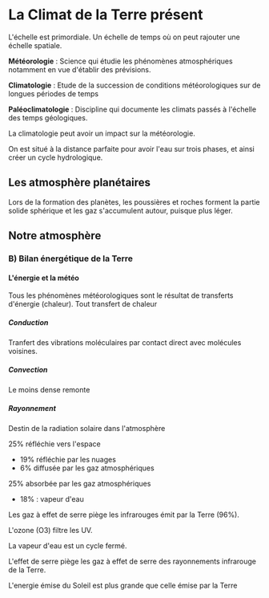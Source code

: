 # La Climat de la Terre présent

L'échelle est primordiale. Un échelle de temps où on peut rajouter une échelle spatiale.

**Météorologie** : Science qui étudie les phénomènes atmosphériques notamment en vue d'établir des prévisions.

**Climatologie** : Etude de la succession de conditions météorologiques sur de longues périodes de temps

**Paléoclimatologie** : Discipline qui documente les climats passés à l'échelle des temps géologiques.

La climatologie peut avoir un impact sur la météorologie.

On est situé à la distance parfaite pour avoir l'eau sur trois phases, et ainsi créer un cycle hydrologique.

## Les atmosphère planétaires

Lors de la formation des planètes, les poussières et roches forment la partie solide sphérique et les gaz s'accumulent autour, puisque plus léger.

## Notre atmosphère

### B) Bilan énergétique de la Terre

#### L'énergie et la météo

Tous les phénomènes météorologiques sont le résultat de transferts d'énergie (chaleur). Tout transfert de chaleur


##### Conduction

Tranfert des vibrations moléculaires par contact direct avec molécules voisines.

##### Convection

Le moins dense remonte

##### Rayonnement

Destin de la radiation solaire dans l'atmosphère

25% réfléchie vers l'espace

* 19% réfléchie par les nuages
* 6% diffusée par les gaz atmosphériques

25% absorbée par les gaz atmosphériques

* 18% : vapeur d'eau

Les gaz à effet de serre piège les infrarouges émit par la Terre (96%). 

L'ozone (O3) filtre les UV. 

La vapeur d'eau est un cycle fermé.

L'effet de serre piège les gaz à effet de serre des rayonnements infrarouge de la Terre. 

L'energie émise du Soleil est plus grande que celle émise par la Terre



